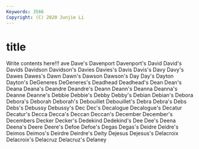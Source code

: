 ```yaml
---
Keywords: 3566
Copyright: (C) 2020 Junjie Li
---
```


# title

Write contents here!!!
ave 
Dave's 
Davenport
Davenport's 
David 
David's 
Davids 
Davidson 
Davidson's 
Davies 
Davies's 
Davis 
Davis's
Davy 
Davy's 
Dawes 
Dawes's 
Dawn 
Dawn's 
Dawson 
Dawson's 
Day 
Day's
Dayton 
Dayton's 
DeGeneres 
DeGeneres's 
Deadhead 
Deadhead's 
Dean 
Dean's 
Deana 
Deana's
Deandre 
Deandre's 
Deann 
Deann's 
Deanna 
Deanna's 
Deanne 
Deanne's 
Debbie 
Debbie's
Debby 
Debby's 
Debian 
Debian's 
Debora 
Debora's 
Deborah 
Deborah's 
Debouillet 
Debouillet's
Debra 
Debra's 
Debs 
Debs's 
Debussy 
Debussy's 
Dec 
Dec's 
Decalogue 
Decalogue's
Decatur 
Decatur's 
Decca 
Decca's 
Deccan 
Deccan's 
December 
December's 
Decembers 
Decker
Decker's 
Dedekind 
Dedekind's 
Dee 
Dee's 
Deena 
Deena's 
Deere 
Deere's 
Defoe
Defoe's 
Degas 
Degas's 
Deidre 
Deidre's 
Deimos 
Deimos's 
Deirdre 
Deirdre's 
Deity
Dejesus 
Dejesus's 
Delacroix 
Delacroix's 
Delacruz 
Delacruz's 
Delaney 
